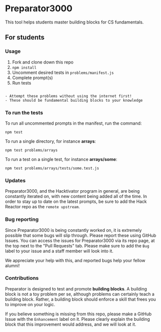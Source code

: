 # Preparator3000
This tool helps students master building blocks for CS fundamentals.

## For students
### Usage

1. Fork and clone down this repo
2. `npm install`
3. Uncomment desired tests in `problems/manifest.js`
4. Complete prompt(s)
5. Run tests

~~~

- Attempt these problems without using the internet first! 
- These should be fundamental building blocks to your knowledge

~~~

### To run the tests
To run all uncommented prompts in the manifest, run the command:

`npm test`

To run a single directory, for instance **arrays**:

`npm test problems/arrays`

To run a test on a single test, for instance **arrays/some**:

`npm test problems/arrays/tests/some.test.js`

### Updates
Preparator3000, and the Hacktivator program in general, are being constantly iterated on, with new content being added all of the time. In order to stay up to date on the latest prompts, be sure to add the Hack Reactor repo as the `remote upstream`. 


### Bug reporting
Since Preparator3000 is being constantly worked on, it is extremely possible that some bugs will slip through. Please report these using GitHub Issues. You can access the issues for Preparator3000 via its repo page, at the top next to the "Pull Requests" tab. Please make sure to add the `Bug` label to your issue and a staff member will look into it.

We appreciate your help with this, and reported bugs help your fellow alumni!

### Contributions
Preparator is designed to test and promote **building blocks**. A building block is not a toy problem per se, although problems can certainly teach a building block. Rather, a building block should enforce a skill that frees you to improve on your logic. 

If you believe something is missing from this repo, please make a GitHub Issue with the `Enhancement` label on it. Please clearly explain the building block that this improvement would address, and we will look at it. 
